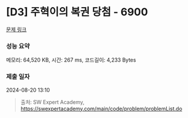 # [D3] 주혁이의 복권 당첨 - 6900 

[문제 링크](https://swexpertacademy.com/main/code/problem/problemDetail.do?contestProbId=AWh4FhG6Ei4DFAXp) 

### 성능 요약

메모리: 64,520 KB, 시간: 267 ms, 코드길이: 4,233 Bytes

### 제출 일자

2024-08-20 13:10



> 출처: SW Expert Academy, https://swexpertacademy.com/main/code/problem/problemList.do